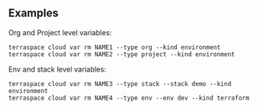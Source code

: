 ## Examples

Org and Project level variables:

    terraspace cloud var rm NAME1 --type org --kind environment
    terraspace cloud var rm NAME2 --type project --kind environment

Env and stack level variables:

    terraspace cloud var rm NAME3 --type stack --stack demo --kind environment
    terraspace cloud var rm NAME4 --type env --env dev --kind terraform
